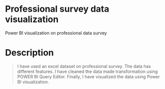 # Professional survey data visualization
Power BI visualization on professional data survey
# Description
  > I have used an excel dataset on professional survey. The data has different features. I have cleaned the data made transformation using POWER BI Query Editor.
  > Finally, I have visualized the data using Power BI visualization. 
